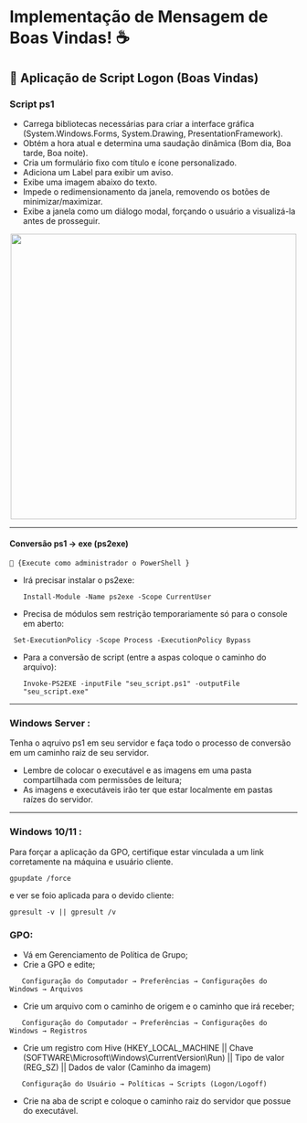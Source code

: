 # Implementação de Mensagem de Boas Vindas! ☕



## 🥑 Aplicação de Script Logon (Boas Vindas) 

### Script ps1
- Carrega bibliotecas necessárias para criar a interface gráfica (System.Windows.Forms, System.Drawing, PresentationFramework).
- Obtém a hora atual e determina uma saudação dinâmica (Bom dia, Boa tarde, Boa noite).
- Cria um formulário fixo com título e ícone personalizado.
- Adiciona um Label para exibir um aviso.
- Exibe uma imagem  abaixo do texto.
- Impede o redimensionamento da janela, removendo os botões de minimizar/maximizar.
- Exibe a janela como um diálogo modal, forçando o usuário a visualizá-la antes de prosseguir.

<p align="center">
  <img src="" width="500px;" />
</p>


---
#### Conversão ps1 -> exe (ps2exe) 
    🍄 {Execute como administrador o PowerShell }
- Irá precisar instalar o ps2exe:
  ```
  Install-Module -Name ps2exe -Scope CurrentUser
  ```
- Precisa de módulos sem restrição temporariamente só para o console em aberto:
 ```
  Set-ExecutionPolicy -Scope Process -ExecutionPolicy Bypass
```
- Para a conversão de script (entre a aspas coloque o caminho do arquivo):
  ```
  Invoke-PS2EXE -inputFile "seu_script.ps1" -outputFile "seu_script.exe"
  ```
---

### Windows Server :
Tenha o aqruivo ps1 em seu servidor e faça todo o processo de conversão em um caminho raiz de seu servidor.
- Lembre de colocar o executável e as imagens em uma pasta compartilhada com permissões de leitura;
- As imagens e executáveis irão ter que estar localmente em pastas raízes do servidor.
  
---
### Windows 10/11 :
Para forçar a aplicação da GPO, certifique estar vinculada a um link corretamente na máquina e usuário cliente.
```
gpupdate /force
```
e ver se foio aplicada para o devido cliente:
```
gpresult -v || gpresult /v
```

### GPO:
- Vá em Gerenciamento de Política de Grupo;
- Crie a GPO e edite;
```
   Configuração do Computador → Preferências → Configurações do Windows → Arquivos
```
- Crie um arquivo com o caminho de origem e o caminho que irá receber;
```
   Configuração do Computador → Preferências → Configurações do Windows → Registros
```
- Crie um registro com Hive (HKEY_LOCAL_MACHINE || Chave (SOFTWARE\Microsoft\Windows\CurrentVersion\Run) || Tipo de valor (REG_SZ) || Dados de valor (Caminho da imagem)
```
   Configuração do Usuário → Políticas → Scripts (Logon/Logoff)
```
- Crie na aba de script e coloque o caminho raiz do servidor que possue do executável. 
